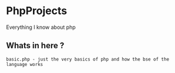 # PhpProjects
Everything I know about php

## Whats in here ?
```
basic.php - just the very basics of php and how the bse of the language works
```
